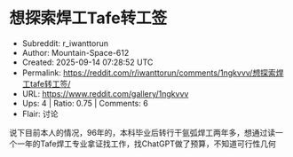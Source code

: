 # 想探索焊工Tafe转工签

- Subreddit: r_iwanttorun
- Author: Mountain-Space-612
- Created: 2025-09-14 07:28:52 UTC
- Permalink: https://reddit.com/r/iwanttorun/comments/1ngkvvv/想探索焊工tafe转工签/
- URL: https://www.reddit.com/gallery/1ngkvvv
- Ups: 4 | Ratio: 0.75 | Comments: 6
- Flair: 讨论


说下目前本人的情况，96年的，本科毕业后转行干氩弧焊工两年多，想通过读一个一年的Tafe焊工专业拿证找工作，找ChatGPT做了预算，不知道可行性几何

